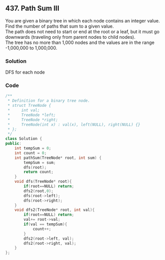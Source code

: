 
## 437. Path Sum III

You are given a binary tree in which each node contains an integer value.  
Find the number of paths that sum to a given value.  
The path does not need to start or end at the root or a leaf, but it must go downwards (traveling only from parent nodes to child nodes).  
The tree has no more than 1,000 nodes and the values are in the range -1,000,000 to 1,000,000.
### Solution
DFS for each node

### Code
``` c++
/**
 * Definition for a binary tree node.
 * struct TreeNode {
 *     int val;
 *     TreeNode *left;
 *     TreeNode *right;
 *     TreeNode(int x) : val(x), left(NULL), right(NULL) {}
 * };
 */
class Solution {
public:
    int tempSum = 0;
    int count = 0;
    int pathSum(TreeNode* root, int sum) {
        tempSum = sum;
        dfs(root);
        return count;
    }
    void dfs(TreeNode* root){
        if(root==NULL) return;
        dfs2(root,0);
        dfs(root->left);
        dfs(root->right);
    }
    void dfs2(TreeNode* root, int val){
        if(root==NULL) return;
        val+= root->val;
        if(val == tempSum){
            count++;
        }
        dfs2(root->left, val);
        dfs2(root->right, val);
    }
};
```
